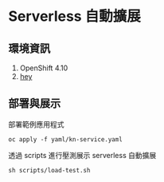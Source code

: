 # Serverless 自動擴展

## 環境資訊
1. OpenShift 4.10
2. [hey](https://github.com/rakyll/hey)

## 部署與展示

部署範例應用程式
```
oc apply -f yaml/kn-service.yaml
```

透過 scripts 進行壓測展示 serverless 自動擴展
```
sh scripts/load-test.sh
```
